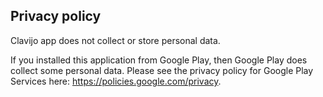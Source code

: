 ## Privacy policy


Clavijo app does not collect or store personal data.

If you installed this application from Google Play, then Google Play does collect some personal data. Please see the privacy policy for Google Play Services here: https://policies.google.com/privacy.
